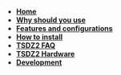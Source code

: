* **[Home](https://github.com/OpenSource-EBike-firmware/TSDZ2_wiki/wiki)**
* **[Why should you use](https://github.com/OpenSource-EBike-firmware/TSDZ2_wiki/wiki/Why-should-you-use-the-Flexible-OpenSource-firmware-on-your-TSDZ2)**
* **[Features and configurations](https://github.com/OpenSource-EBike-firmware/TSDZ2_wiki/wiki#features-and-configurations)**
* **[How to install](https://github.com/OpenSource-EBike-firmware/TSDZ2_wiki/wiki#how-to-install)**
* **[TSDZ2 FAQ](https://github.com/OpenSource-EBike-firmware/TSDZ2_wiki/wiki/FAQ)**
* **[TSDZ2 Hardware](https://github.com/OpenSource-EBike-firmware/TSDZ2_wiki/wiki/TSZD2-Hardware-Information)**
* **[Development](https://github.com/OpenSource-EBike-firmware/TSDZ2_wiki/wiki/Development)**